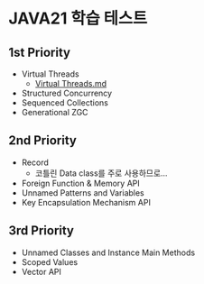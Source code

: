 # JAVA21 학습 테스트
## 1st Priority
- Virtual Threads
  - [Virtual Threads.md](src%2Ftest%2Fkotlin%2Fvirtualthreads%2FVirtual%20Threads.md) 
- Structured Concurrency
- Sequenced Collections
- Generational ZGC

## 2nd Priority
- Record
  - 코틀린 Data class를 주로 사용하므로... 
- Foreign Function & Memory API
- Unnamed Patterns and Variables
- Key Encapsulation Mechanism API

## 3rd Priority
- Unnamed Classes and Instance Main Methods 
- Scoped Values
- Vector API